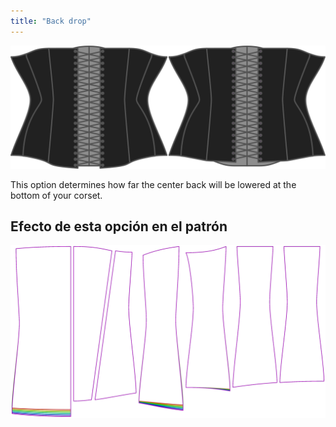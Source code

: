 ```yaml
---
title: "Back drop"
---
```


![The back drop option on Cathrin](./backdrop.svg)

This option determines how far the center back will be lowered at the bottom of your corset.

## Efecto de esta opción en el patrón

![This image shows the effect of this option by superimposing several variants that have a different value for this option](cathrin_backdrop_sample.svg "Effect of this option on the pattern")
